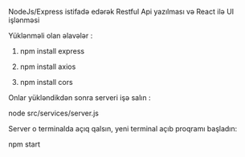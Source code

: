 NodeJs/Express istifadə edərək Restful Api yazılması və React ilə UI işlənməsi


Yüklənməli olan əlavələr :

1. npm install express

2. npm install axios

3. npm install cors




Onlar yükləndikdən sonra serveri işə salın :

node src/services/server.js




Server o terminalda açıq qalsın, yeni terminal açıb proqramı başladın:

npm start
